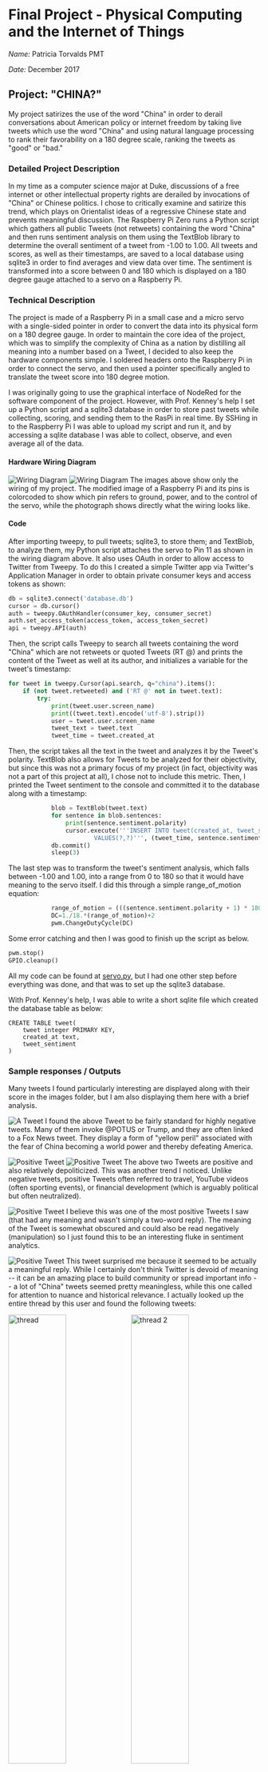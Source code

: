 # Final Project - Physical Computing and the Internet of Things

*Name:* Patricia Torvalds PMT

*Date:* December 2017

## Project: "CHINA?"

My project satirizes the use of the word "China" in order to derail conversations about American policy or internet freedom by taking live tweets which use the word "China" and using natural language processing to rank their favorability on a 180 degree scale, ranking the tweets as "good" or "bad."

### Detailed Project Description

In my time as a computer science major at Duke, discussions of a free internet or other intellectual property rights are derailed by invocations of "China" or Chinese politics. I chose to critically examine and satirize this trend, which plays on Orientalist ideas of a regressive Chinese state and prevents meaningful discussion.
The Raspberry Pi Zero runs a Python script which gathers all public Tweets (not retweets) containing the word "China" and then runs sentiment analysis on them using the TextBlob library to determine the overall sentiment of a tweet from -1.00 to 1.00. All tweets and scores, as well as their timestamps, are saved to a local database using sqlite3 in order to find averages and view data over time. The sentiment is transformed into a score between 0 and 180 which is displayed on a 180 degree gauge attached to a servo on a Raspberry Pi.


### Technical Description

The project is made of a Raspberry Pi in a small case and a micro servo with a single-sided pointer in order to convert the data into its physical form on  a 180 degree gauge. In order to maintain the core idea of the project, which was to simplify the complexity of China as a nation by distilling all meaning into a number based on a Tweet, I decided to also keep the hardware components simple. I soldered headers onto the Raspberry Pi in order to connect the servo, and then used a pointer specifically angled to translate the tweet score into 180 degree motion.

I was originally going to use the graphical interface of NodeRed for the software component of the project. However, with Prof. Kenney's help I set up a Python script and a sqlite3 database in order to store past tweets while collecting, scoring, and sending them to the RasPi in real time. By SSHing in to the Raspberry Pi I was able to upload my script and run it, and by accessing a sqlite database I was able to collect, observe, and even average all of the data.


#### Hardware Wiring Diagram
![Wiring Diagram](images/zero-pins.jpg)
![Wiring Diagram](images/wiringimg.png)
The images above show only the wiring of my project. The modified image of a Raspberry Pi and its pins is colorcoded to show which pin refers to ground, power, and to the control of the servo, while the photograph shows directly what the wiring looks like.

#### Code

After importing tweepy, to pull tweets; sqlite3, to store them; and TextBlob, to analyze them, my Python script attaches the servo to Pin 11 as shown in the wiring diagram above. It also uses OAuth in order to allow access to Twitter from Tweepy. To do this I created a simple Twitter app via Twitter's Application Manager in order to obtain private consumer keys and access tokens as shown:

```python
db = sqlite3.connect('database.db')
cursor = db.cursor()
auth = tweepy.OAuthHandler(consumer_key, consumer_secret)
auth.set_access_token(access_token, access_token_secret)
api = tweepy.API(auth)
```

Then, the script calls Tweepy to search all tweets containing the word "China" which are not retweets or quoted Tweets (RT @) and prints the content of the Tweet as well at its author, and initializes a variable for the tweet's timestamp:
```python
for tweet in tweepy.Cursor(api.search, q="china").items():
    if (not tweet.retweeted) and ('RT @' not in tweet.text):
        try:
            print(tweet.user.screen_name)
            print((tweet.text).encode('utf-8').strip())
            user = tweet.user.screen_name
            tweet_text = tweet.text
            tweet_time = tweet.created_at
```

Then, the script takes all the text in the tweet and analyzes it by the Tweet's polarity. TextBlob also allows for Tweets to be analyzed for their objectivity, but since this was not a primary focus of my project (in fact, objectivity was not a part of this project at all), I chose not to include this metric. Then, I printed the Tweet sentiment to the console and committed it to the database along with a timestamp:
```python
            blob = TextBlob(tweet.text)
            for sentence in blob.sentences:
                print(sentence.sentiment.polarity)
                cursor.execute('''INSERT INTO tweet(created_at, tweet_sentiment)
                        VALUES(?,?)''', (tweet_time, sentence.sentiment.polarity))
            db.commit()
            sleep(3)
```

The last step was to transform the tweet's sentiment analysis, which falls between -1.00 and 1.00, into a range from 0 to 180 so that it would have meaning to the servo itself. I did this through a simple range_of_motion equation:
```python
            range_of_motion = (((sentence.sentiment.polarity + 1) * 180) / 2)
            DC=1./18.*(range_of_motion)+2
            pwm.ChangeDutyCycle(DC)
```

Some error catching and then I was good to finish up the script as below.
```python
pwm.stop()
GPIO.cleanup()
```

All my code can be found at [servo.py](code/servo.py), but I had one other step before everything was done, and that was to set up the sqlite3 database.

With Prof. Kenney's help, I was able to write a short sqlite file which created the database table as below:
```
CREATE TABLE tweet(
	tweet integer PRIMARY KEY,
	created_at text,
	tweet_sentiment
)
```
### Sample responses / Outputs

Many tweets I found particularly interesting are displayed along with their score in the images folder, but I am also displaying them here with a brief analysis.

![A Tweet](images/physcompfinal.png)
I found the above Tweet to be fairly standard for highly negative tweets. Many of them invoke @POTUS or Trump, and they are often linked to a Fox News tweet. They display a form of "yellow peril" associated with the fear of China becoming a world power and thereby defeating America.

![Positive Tweet](images/positivetweet11.png)
![Positive Tweet](images/positivetweet13.png)
The above two Tweets are positive and also relatively depoliticized. This was another trend I noticed. Unlike negative tweets, positive Tweets often referred to travel, YouTube videos (often sporting events), or financial development (which is arguably political but often neutralized).

![Positive Tweet](images/positivetweet12.png)
I believe this was one of the most positive Tweets I saw (that had any meaning and wasn't simply a two-word reply). The meaning of the Tweet is somewhat obscured and could also be read negatively (manipulation) so I just found this to be an interesting fluke in sentiment analytics.

![Positive Tweet](images/positivetweet14.png)
This tweet surprised me because it seemed to be actually a meaningful reply. While I certainly don't think Twitter is devoid of meaning -- it can be an amazing place to build community or spread important info -- a lot of "China" tweets seemed pretty meaningless, while this one called for attention to nuance and historical relevance. I actually looked up the entire thread by this user and found the following tweets:
<p><img src="images/tweethread.png" alt="thread" width="48%"> 
	<img src="images/threadphyscomp.png" alt="thread 2" width="48%">
</p>
I really appreciated the nuance and value of this short thread.

![Negative Tweet](images/chinanegativetweet.png)
![Negative Tweet](images/ironictweet.png)
The following two Tweets hold up China as an example of all that is "bad" (in the repeal of Net Neutrality, in their dispersal of justice) in two scenarios that don't seem to merit a call for China. Of course the second tweet was wrongly coded but it's naturally hard for the sentiment analysis to pick up sarcasm over text.

![Negative Tweet](images/negativetweet11.png)
Finally, the perfect negative Tweet invokes a classic of Techno-Orientalism, holding up an example of Chinese internal affairs in headline form without providing nuance and only presenting a "scary" country in which the use of technology is subjugation. This tweet encompasses everything I was looking to critique and everything I have seen in my CS ethics class this semester.

![Full View](images/physcompfullview.png)
Above is what all the tweets look like while they are coming in at regular intervals.

Finally, using sqlite3, I quantified and averaged all the Tweets to find:
![Sqlite Data](images/sqlitedata.png)
I collected around 4,200 tweets for an average score of 0.04. This makes sense because most Tweets get a score of 0.0 and many times the sentiment scorer mistakes sarcasm for sincerity.

### Design / Form

To create a visual representation of an overly simplified idea, I thought it would be fitting to create a simple "spinner" which the pointer would move on to display "bad," "neutral," or "good." I wanted to retain the simplicity of the concept while still making the design feel accessible and even funny. 

I used the format of a gauge to accurately reflect the servo's 180 degree rotational ability. By using my hardware as a jumping-off point, I was able to make an object with a form and function that were well matched.

![Final Image](images/workingimg.jpg)
![Final Image side](images/workingimgside.jpg)

I also made a few gifs of the final product being as my computer died prior to the presentations:
![Gif 1](images/giphy8596141268527231331.gif)
![Gif 2](images/giphy8537229270211868392.gif)
![Gif 3](images/giphy1989853969197521520.gif)
![Gif 4](images/giphy8754559685918186059.gif)



### Evaluation / Reflection

This project allowed me to engage critically and, importantly, humorously in a problem that has frustrated me throughout this semester. I feel so lucky to be attending Duke and learning computer science, but I feel like discussions I have about things beyond code lack a certain nuance whenever I am discussing them with other CS majors. This semester, I declared a minor in East Asia studies after taking several AMES classes and engaging more critically in the study of China's history and role as a world power. However, I still find a good deal of Orientalism subtly present in my non-AMES classes, as students present China as a strawman for a regressive, authoritarian state when they blatantly have little to no knowledge of the country's affairs -- much like I did a year ago, and I don't plan to speak to the nature of Chinese politics or culture anytime soon.

In this project, I also learned how to actually engage in IOT devices. I think it's fairly common for me and other women in tech to feel some degree of imposter syndrome in our work, and I often felt a little bit nervous or like I wasn't truly equipped to complete a project on my own, even despite completing two full-stack development internships and being accepted for a third this summer, being a third-year computer science major at Duke, and doing "tech stuff" since before high school. There were so many times I felt like I needed to start this project, but felt completely unable to do so and paralyzed with worry about my own skill set. Adding that to a set of final projects due the Wednesday and Thursday before the presentations, I felt very incapable of actualizing the meaningful project I planned much earlier. Still, because of help from both of my professors, I was able to not only get started on this project but even to finish it (mostly!) on time and feel proud of my work. It's very gratifying to watch the Tweets come in and be translated into a value on the gauge, and to be able to explain my work and have people react to it and watch it process data. 

I learned how to use sqlite3 and how to write a Python script for Raspberry Pi, as well as how to use APIs in my RasPi app and interface with Twitter's Application management system. in the future, I would probably try to make the project more artistically appealing - even though I prefer the simplicity of the project, I also prefer artistic maximalism from a personal standpoint. I would also maybe run the program on multiple servos with a few different buzzwords (maybe "Xi Jinping") and also to visually show historical data rather than just storing it.

I would probably give this project a B grade. Even though I put in a lot of effort, I did also get a lot of help in a lot of aspects of this project, and I feel badly for not having it completed (with the visual gauge attached) on time.

